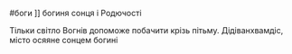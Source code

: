 #боги 
]]
богиня сонця і Родючості

Тільки світло Вогнів допоможе побачити крізь пітьму. Дідіванхвамдіс, місто осяяне сонцем богині